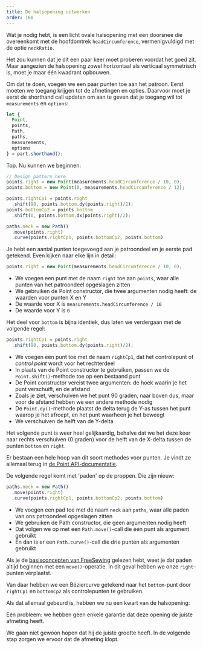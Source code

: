 ```yaml
---
title: De halsopening uitwerken
order: 160
---
```


Wat je nodig hebt, is een licht ovale halsopening met een doorsnee die overeenkomt met de hoofdomtrek `headCircumference`, vermenigvuldigd met de optie `neckRatio`.

Het zou kunnen dat je dit een paar keer moet proberen voordat het goed zit. Maar aangezien de halsopening zowel horizontaal als verticaal symmetrisch is, moet je maar één kwadrant opbouwen.

Om dat te doen, voegen we een paar punten toe aan het patroon. Eerst moeten we toegang krijgen tot de afmetingen en opties. Daarvoor moet je eerst de shorthand call updaten om aan te geven dat je toegang wil tot `measurements` en `options`:

```js
let {
  Point,
  points,
  Path,
  paths,
  measurements,
  options
} = part.shorthand();
```

Top. Nu kunnen we beginnen:

```js
// Design pattern here
points.right = new Point(measurements.headCircumference / 10, 0);
points.bottom = new Point(0, measurements.headCircumference / 12);

points.rightCp1 = points.right
  .shift(90, points.bottom.dy(points.right)/2);
points.bottomCp2 = points.bottom
  .shift(0, points.bottom.dx(points.right)/2);

paths.neck = new Path()
  .move(points.right)
  .curve(points.rightCp1, points.bottomCp2, points.bottom)
```

Je hebt een aantal punten toegevoegd aan je patroondeel en je eerste pad getekend. Even kijken naar elke lijn in detail:

```js
points.right = new Point(measurements.headCircumference / 10, 0);
```

- We voegen een punt met de naam `right` toe aan `points`, waar alle punten van het patroondeel opgeslagen zitten
- We gebruiken de Point constructor, die twee argumenten nodig heeft: de waarden voor punten X en Y
- De waarde voor X is `measurements.headCircumference / 10`
- De waarde voor Y is `0`

Het deel voor `bottom` is bijna identiek, dus laten we verdergaan met de volgende regel:

```js
points.rightCp1 = points.right
  .shift(90, points.bottom.dy(points.right)/2);
```

- We voegen een punt toe met de naam `rightCp1`, dat het controlepunt of *control point* wordt voor het rechterdeel
- In plaats van de Point constructor te gebruiken, passen we de `Point.shift()`-methode toe op een bestaand punt
- De Point constructor vereist twee argumenten: de hoek waarin je het punt verschuift, en de afstand
- Zoals je ziet, verschuiven we het punt 90 graden, naar boven dus, maar voor de afstand hebben we een andere methode nodig
- De `Point.dy()`-methode plaatst de delta terug de Y-as tussen het punt waarop je het afroept, en het punt waarheen je het beweegt
- We verschuiven de helft van de Y-delta

Het volgende punt is weer heel gelijkaardig, behalve dat we het deze keer naar rechts verschuiven (0 graden) voor de helft van de X-delta tussen de punten `bottom` en `right`.

<tip>

Er bestaan een hele hoop van dit soort methodes voor punten. Je vindt ze allemaal terug in [de Point API-documentatie](/api/point).

</Tip>

De volgende regel komt met 'paden' op de proppen. Die zijn nieuw:

```js
paths.neck = new Path()
  .move(points.right)
  .curve(points.rightCp1, points.bottomCp2, points.bottom)
```

- We voegen een pad toe met de naam `neck` aan `paths`, waar alle paden van ons patroondeel opgeslagen zitten
- We gebruiken de Path constructor, die geen argumenten nodig heeft
- Dat volgen we op met een `Path.move()`-call die één punt als argument gebruikt
- En dan is er een `Path.curve()`-call die drie punten als argumenten gebruikt

Als je de [basisconcepten van FreeSewing](/concepts) gelezen hebt, weet je dat paden altijd beginnen met een `move()`-operatie. In dit geval hebben we onze `right`-punten verplaatst.

Van daar hebben we een Béziercurve getekend naar het `bottom`-punt door `rightCp1` en `bottomCp2` als controlepunten te gebruiken.

Als dat allemaal gebeurd is, hebben we nu een kwart van de halsopening:

<example pattern="tutorial" part="step2" caption="You have drawn your first path" />

Eén probleem: we hebben geen enkele garantie dat deze opening de juiste afmeting heeft.

We gaan niet gewoon hopen dat hij de juiste grootte heeft. In de volgende stap zorgen we ervoor dat de afmeting klopt.